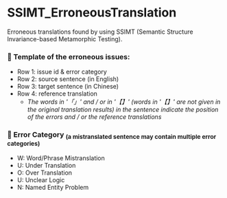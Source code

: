 # SSIMT_ErroneousTranslation
Erroneous translations found by using SSIMT (Semantic Structure Invariance-based Metamorphic Testing).


### :telescope: Template of the erroneous issues:
+ Row 1: issue id & error category
+ Row 2: source sentence (in English)
+ Row 3: target sentence (in Chinese)
+ Row 4: reference translation
  * _The words in '「」' and / or in '【】' (words in '【】' are not given in the original translation results) in the sentence
  indicate the position of the errors and / or the reference translations_

### :telescope: Error Category <sub>(a mistranslated sentence may contain multiple error categories)
+ W: Word/Phrase Mistranslation
+ U: Under Translation
+ O: Over Translation
+ U: Unclear Logic
+ N: Named Entity Problem
